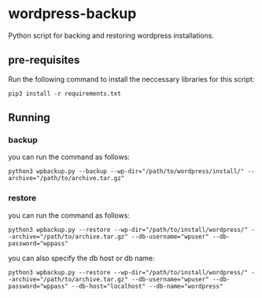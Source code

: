 # wordpress-backup
Python script for backing and restoring wordpress installations.

## pre-requisites
Run the following command to install the neccessary libraries for this script:
```
pip3 install -r requirements.txt
```

## Running
### backup
you can run the command as follows:
```
python3 wpbackup.py --backup --wp-dir="/path/to/wordpress/install/" --archive="/path/to/archive.tar.gz"
```
### restore
you can run the command as follows:
```
python3 wpbackup.py --restore --wp-dir="/path/to/install/wordpress/" --archive="/path/to/archive.tar.gz" --db-username="wpuser" --db-password="wppass"
```
you can also specify the db host or db name:
```
python3 wpbackup.py --restore --wp-dir="/path/to/install/wordpress/" --archive="/path/to/archive.tar.gz" --db-username="wpuser" --db-password="wppass" --db-host="localhost" --db-name="wordpress"
```
